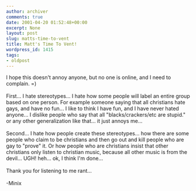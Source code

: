 ```yaml
---
author: archiver
comments: true
date: 2001-04-20 01:52:48+00:00
excerpt: None
layout: post
slug: matts-time-to-vent
title: Matt's Time To Vent!
wordpress_id: 1415
tags:
- oldpost
---
```


I hope this doesn't annoy anyone, but no one is online, and I need to complain. =)<br /><br />First... I hate stereotypes... I hate how some people will label an entire group based on one person.  For example someone saying that all christians hate gays, and have no fun... I like to think I have fun, and I have never hated anyone... I dislike people who say that all "blacks/crackers/etc are stupid."  or any other generalization like that... it just annoys me...<br /><br />Second... I hate how people create these stereotypes... how there are some people who claim to be christians and then go out and kill people who are gay to "prove" it.  Or how people who are christians insist that other christians only listen to christian music, because all other music is from the devil...  UGH!  heh... ok, I think I'm done...<br /><br />Thank you for listening to me rant...<br /><br />-Minix